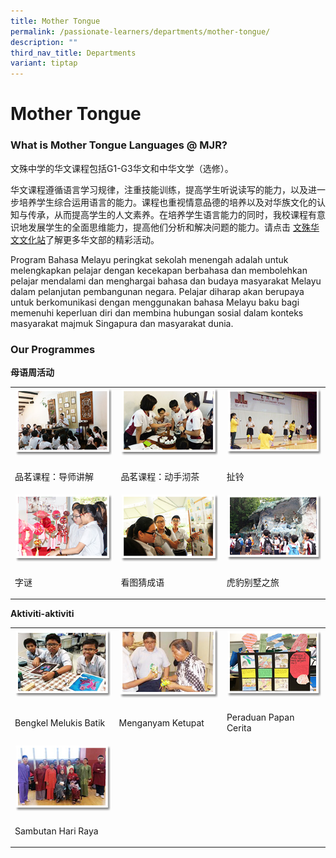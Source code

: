 ```yaml
---
title: Mother Tongue
permalink: /passionate-learners/departments/mother-tongue/
description: ""
third_nav_title: Departments
variant: tiptap
---
```

<h1><strong>Mother Tongue</strong></h1>
<h3><strong>What is Mother Tongue Languages @ MJR?</strong></h3>
<p>文殊中学的华文课程包括G1-G3华文和中华文学（选修）。</p>
<p>华文课程遵循语言学习规律，注重技能训练，提高学生听说读写的能力，以及进一步培养学生综合运用语言的能力。课程也重视情意品德的培养以及对华族文化的认知与传承，从而提高学生的人文素养。在培养学生语言能力的同时，我校课程有意识地发展学生的全面思维能力，提高他们分析和解决问题的能力。请点击
<a href="https://sites.google.com/moe.edu.sg/mjrclreadingsite/%E4%B8%BB%E9%A1%B5" rel="noopener noreferrer nofollow" target="_blank">文殊华文文化站</a>了解更多华文部的精彩活动。</p>
<p>Program Bahasa Melayu peringkat sekolah menengah adalah untuk melengkapkan
pelajar dengan kecekapan berbahasa dan membolehkan pelajar mendalami dan
menghargai bahasa dan budaya masyarakat Melayu dalam pelanjutan pembangunan
negara. Pelajar diharap akan berupaya untuk berkomunikasi dengan menggunakan
bahasa Melayu baku bagi memenuhi keperluan diri dan membina hubungan sosial
dalam konteks masyarakat majmuk Singapura dan masyarakat dunia.</p>
<h3><strong>Our Programmes</strong></h3>
<p><strong>母语周活动</strong>
</p>
<table style="minWidth: 75px">
<colgroup>
<col>
<col>
<col>
</colgroup>
<tbody>
<tr>
<td rowspan="1" colspan="1">
<div class="isomer-image-wrapper">
<img style="width: 100%" height="auto" width="100%" alt="" src="/images/Passionate%20Learners/Mother%20Tongue/mt1.png">
</div>
</td>
<td rowspan="1" colspan="1">
<div class="isomer-image-wrapper">
<img style="width: 100%" height="auto" width="100%" alt="" src="/images/Passionate%20Learners/Mother%20Tongue/mt2.png">
</div>
</td>
<td rowspan="1" colspan="1">
<div class="isomer-image-wrapper">
<img style="width: 100%" height="auto" width="100%" alt="" src="/images/Passionate%20Learners/Mother%20Tongue/mt3.png">
</div>
</td>
</tr>
<tr>
<td rowspan="1" colspan="1">
<p>品茗课程：导师讲解</p>
</td>
<td rowspan="1" colspan="1">
<p>品茗课程：动手沏茶</p>
</td>
<td rowspan="1" colspan="1">
<p>扯铃</p>
</td>
</tr>
<tr>
<td rowspan="1" colspan="1">
<div class="isomer-image-wrapper">
<img style="width: 100%" height="auto" width="100%" alt="" src="/images/Passionate%20Learners/Mother%20Tongue/mt4.png">
</div>
</td>
<td rowspan="1" colspan="1">
<div class="isomer-image-wrapper">
<img style="width: 100%" height="auto" width="100%" alt="" src="/images/Passionate%20Learners/Mother%20Tongue/mt5.png">
</div>
</td>
<td rowspan="1" colspan="1">
<div class="isomer-image-wrapper">
<img style="width: 100%" height="auto" width="100%" alt="" src="/images/Passionate%20Learners/Mother%20Tongue/mt6.png">
</div>
</td>
</tr>
<tr>
<td rowspan="1" colspan="1">
<p>字谜</p>
</td>
<td rowspan="1" colspan="1">
<p>看图猜成语</p>
</td>
<td rowspan="1" colspan="1">
<p>虎豹别墅之旅</p>
</td>
</tr>
</tbody>
</table>
<p><strong>Aktiviti-aktiviti</strong>
</p>
<table style="minWidth: 75px">
<colgroup>
<col>
<col>
<col>
</colgroup>
<tbody>
<tr>
<td rowspan="1" colspan="1">
<div class="isomer-image-wrapper">
<img style="width: 100%" height="auto" width="100%" alt="" src="/images/Passionate%20Learners/Mother%20Tongue/mt7.png">
</div>
</td>
<td rowspan="1" colspan="1">
<div class="isomer-image-wrapper">
<img style="width: 100%" height="auto" width="100%" alt="" src="/images/Passionate%20Learners/Mother%20Tongue/mt8.png">
</div>
</td>
<td rowspan="1" colspan="1">
<div class="isomer-image-wrapper">
<img style="width: 100%" height="auto" width="100%" alt="" src="/images/Passionate%20Learners/Mother%20Tongue/mt9.png">
</div>
</td>
</tr>
<tr>
<td rowspan="1" colspan="1">
<p>Bengkel Melukis Batik</p>
</td>
<td rowspan="1" colspan="1">
<p>Menganyam Ketupat</p>
</td>
<td rowspan="1" colspan="1">
<p>Peraduan Papan Cerita</p>
</td>
</tr>
<tr>
<td rowspan="1" colspan="1">
<div class="isomer-image-wrapper">
<img style="width: 100%" height="auto" width="100%" alt="" src="/images/Passionate%20Learners/Mother%20Tongue/mt10.png">
</div>
</td>
<td rowspan="1" colspan="1">
<p></p>
</td>
<td rowspan="1" colspan="1">
<p></p>
</td>
</tr>
<tr>
<td rowspan="1" colspan="1">
<p>Sambutan Hari Raya</p>
</td>
<td rowspan="1" colspan="1">
<p></p>
</td>
<td rowspan="1" colspan="1">
<p></p>
</td>
</tr>
</tbody>
</table>
<p></p>